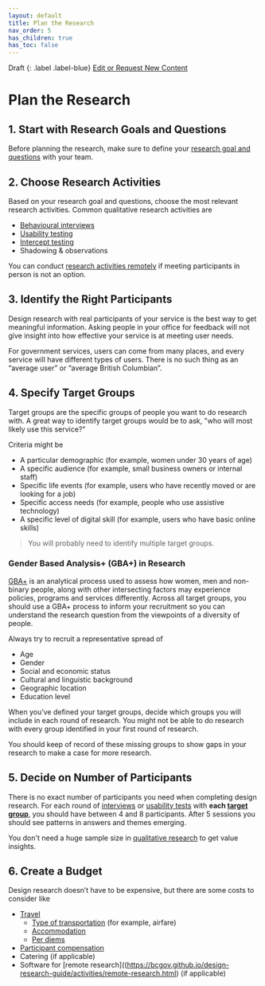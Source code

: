 ```yaml
---
layout: default
title: Plan the Research
nav_order: 5
has_children: true
has_toc: false
---
```


Draft
{: .label .label-blue}
[Edit or Request New Content](https://github.com/bcgov/design-research-guide/issues/new/choose)

# Plan the Research

## 1. Start with Research Goals and Questions

Before planning the research, make sure to define your [research goal and questions](https://bcgov.github.io/design-research-guide/define-goals.html) with your team.

## 2. Choose Research Activities

Based on your research goal and questions, choose the most relevant research activities. Common qualitative research activities are

- [Behavioural interviews](https://bcgov.github.io/design-research-guide/activities/interviews.html)
- [Usability testing](https://bcgov.github.io/design-research-guide/activities/usability-testing.html)
- [Intercept testing](https://bcgov.github.io/design-research-guide/activities/intercept.html)
- Shadowing & observations

You can conduct [research activities remotely](https://bcgov.github.io/design-research-guide/activities/remote-research.html) if meeting participants in person is not an option.

## 3. Identify the Right Participants

Design research with real participants of your service is the best way to get meaningful information.
Asking people in your office for feedback will not give insight into how effective your service is at meeting user needs.

For government services, users can come from many places, and every service will have different types of users. There is no such thing as an “average user” or “average British Columbian”.

## 4. Specify Target Groups

Target groups are the specific groups of people you want to do research with. A great way to identify target groups would be to ask, "who will most likely use this service?"

Criteria might be

- A particular demographic (for example, women under 30 years of age)
- A specific audience (for example, small business owners or internal staff)
- Specific life events (for example, users who have recently moved or are looking for a job)
- Specific access needs (for example, people who use assistive technology)
- A specific level of digital skill (for example, users who have basic online skills)

> You will probably need to identify multiple target groups.

### Gender Based Analysis+ (GBA+) in Research

[GBA+](https://cfc-swc.gc.ca/gba-acs/index-en.html) is an analytical process used to assess how women, men and non-binary people, along with other intersecting factors may experience policies, programs and services differently. Across all target groups, you should use a GBA+ process to inform your recruitment so you can understand the research question from the viewpoints of a diversity of people.

Always try to recruit a representative spread of

- Age
- Gender
- Social and economic status
- Cultural and linguistic background
- Geographic location
- Education level

When you’ve defined your target groups, decide which groups you will include in each round of research. You might not be able to do research with every group identified in your first round of research.

You should keep of record of these missing groups to show gaps in your research to make a case for more research.

## 5. Decide on Number of Participants

There is no exact number of participants you need when completing design research. For each round of [interviews](https://bcgov.github.io/design-research-guide/activities/interviews.html) or [usability tests](https://bcgov.github.io/design-research-guide/activities/usability-testing.html) with **each [target group](https://bcgov.github.io/design-research-guide/planning-research/#specify-target-groups)**, you should have between 4 and 8 participants. After 5 sessions you should see patterns in answers and themes emerging.

You don't need a huge sample size in [qualitative research](https://bcgov.github.io/design-research-guide/understand-user-research.html#qualitative-vs-quantitative) to get value insights.

## 6. Create a Budget

Design research doesn’t have to be expensive, but there are some costs to consider like

- [Travel](https://bcgov.github.io/design-research-guide/planning-research/travel.html)
  - [Type of transportation](https://www2.gov.bc.ca/gov/content/governments/policies-for-government/core-policy/policies/travel?keyword=per&keyword=diem#1032) (for example, airfare)
  - [Accommodation](https://www2.gov.bc.ca/gov/content/governments/policies-for-government/core-policy/policies/travel?keyword=per&keyword=diem#10310)
  - [Per diems](https://www2.gov.bc.ca/gov/content/governments/policies-for-government/core-policy/policies/travel?keyword=per&keyword=diem#1037)
- [Participant compensation](https://bcgov.github.io/design-research-guide/planning-research/compensation.html)
- Catering (if applicable)
- Software for [remote research]((https://bcgov.github.io/design-research-guide/activities/remote-research.html) (if applicable)
